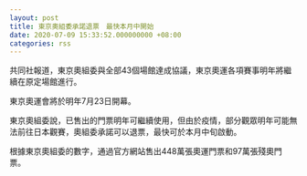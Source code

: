 ```yaml
---
layout: post
title: 東京奧組委承諾退票　最快本月中開始
date: 2020-07-09 15:33:52.000000000 +08:00
categories: rss
---
```


共同社報道，東京奧組委與全部43個場館達成協議，東京奧運各項賽事明年將繼續在原定場館進行。

東京奧運會將於明年7月23日開幕。

東京奧組委說，已售出的門票明年可繼續使用，但由於疫情，部分觀眾明年可能無法前往日本觀賽，奧組委承諾可以退票，最快可於本月中旬啟動。

根據東京奧組委的數字，通過官方網站售出448萬張奧運門票和97萬張殘奧門票。
